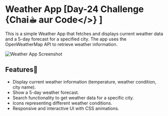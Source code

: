# Weather App [Day-24 Challenge {Chai☕︎ aur Code</>} ]

This is a simple Weather App that fetches and displays current weather data and a 5-day forecast for a specified city. The app uses the OpenWeatherMap API to retrieve weather information.

![Weather App Screenshot](images/weatherappSS.png)

## Features🚀

- Display current weather information (temperature, weather condition, city name).
- Show a 5-day weather forecast.
- Search functionality to get weather data for a specific city.
- Icons representing different weather conditions.
- Responsive and interactive UI with CSS animations.

